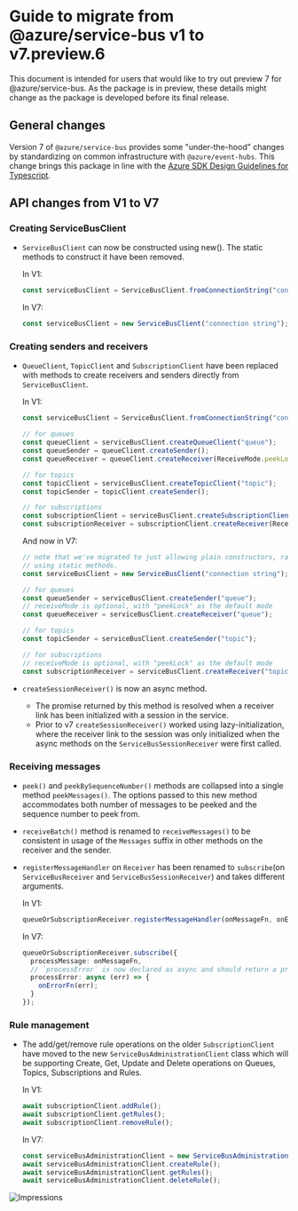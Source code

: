 # Guide to migrate from @azure/service-bus v1 to v7.preview.6

This document is intended for users that would like to try out preview 7
for @azure/service-bus. As the package is in preview, these details might
change as the package is developed before its final release.

## General changes

Version 7 of `@azure/service-bus` provides some "under-the-hood" changes
by standardizing on common infrastructure with `@azure/event-hubs`. This change
brings this package in line with the [Azure SDK Design Guidelines for Typescript](https://azure.github.io/azure-sdk/typescript_introduction.html#design-principles).

## API changes from V1 to V7

### Creating ServiceBusClient

- `ServiceBusClient` can now be constructed using new(). The static methods to
  construct it have been removed.

  In V1:

  ```typescript
  const serviceBusClient = ServiceBusClient.fromConnectionString("connection string");
  ```

  In V7:

  ```typescript
  const serviceBusClient = new ServiceBusClient("connection string");
  ```

### Creating senders and receivers

- `QueueClient`, `TopicClient` and `SubscriptionClient` have been replaced with methods to
  create receivers and senders directly from `ServiceBusClient`.

  In V1:

  ```typescript
  const serviceBusClient = ServiceBusClient.fromConnectionString("connection string");

  // for queues
  const queueClient = serviceBusClient.createQueueClient("queue");
  const queueSender = queueClient.createSender();
  const queueReceiver = queueClient.createReceiver(ReceiveMode.peekLock);

  // for topics
  const topicClient = serviceBusClient.createTopicClient("topic");
  const topicSender = topicClient.createSender();

  // for subscriptions
  const subscriptionClient = serviceBusClient.createSubscriptionClient("topic", "subscription");
  const subscriptionReceiver = subscriptionClient.createReceiver(ReceiveMode.peekLock);
  ```

  And now in V7:

  ```typescript
  // note that we've migrated to just allowing plain constructors, rather than
  // using static methods.
  const serviceBusClient = new ServiceBusClient("connection string");

  // for queues
  const queueSender = serviceBusClient.createSender("queue");
  // receiveMode is optional, with "peekLock" as the default mode
  const queueReceiver = serviceBusClient.createReceiver("queue");

  // for topics
  const topicSender = serviceBusClient.createSender("topic");

  // for subscriptions
  // receiveMode is optional, with "peekLock" as the default mode
  const subscriptionReceiver = serviceBusClient.createReceiver("topic", "subscription");
  ```

- `createSessionReceiver()` is now an async method.
  - The promise returned by this method is resolved when a receiver link has been initialized with a session in the service.
  - Prior to v7 `createSessionReceiver()` worked using lazy-initialization, where the
    receiver link to the session was only initialized when the async methods on the `ServiceBusSessionReceiver`
    were first called.

### Receiving messages

- `peek()` and `peekBySequenceNumber()` methods are collapsed into a single method `peekMessages()`.
  The options passed to this new method accommodates both number of messages to be peeked and the sequence number to peek from.

- `receiveBatch()` method is renamed to `receiveMessages()` to be consistent in usage of the `Messages` suffix in other methods
  on the receiver and the sender.

- `registerMessageHandler` on `Receiver` has been renamed to `subscribe`(on `ServiceBusReceiver` and `ServiceBusSessionReceiver`) and takes different arguments.

  In V1:

  ```typescript
  queueOrSubscriptionReceiver.registerMessageHandler(onMessageFn, onErrorFn);
  ```

  In V7:

  ```typescript
  queueOrSubscriptionReceiver.subscribe({
    processMessage: onMessageFn,
    // `processError` is now declared as async and should return a promise.
    processError: async (err) => {
      onErrorFn(err);
    }
  });
  ```

### Rule management

- The add/get/remove rule operations on the older `SubscriptionClient` have moved to the new `ServiceBusAdministrationClient` class which will be supporting
  Create, Get, Update and Delete operations on Queues, Topics, Subscriptions and Rules.

  In V1:

  ```typescript
  await subscriptionClient.addRule();
  await subscriptionClient.getRules();
  await subscriptionClient.removeRule();
  ```

  In V7:

  ```typescript
  const serviceBusAdministrationClient = new ServiceBusAdministrationClient(connectionString);
  await serviceBusAdministrationClient.createRule();
  await serviceBusAdministrationClient.getRules();
  await serviceBusAdministrationClient.deleteRule();
  ```

![Impressions](https://azure-sdk-impressions.azurewebsites.net/api/impressions/azure-sdk-for-js%2Fsdk%2Fservicebus%2Fservice-bus%2FMIGRATIONGUIDE.png)
